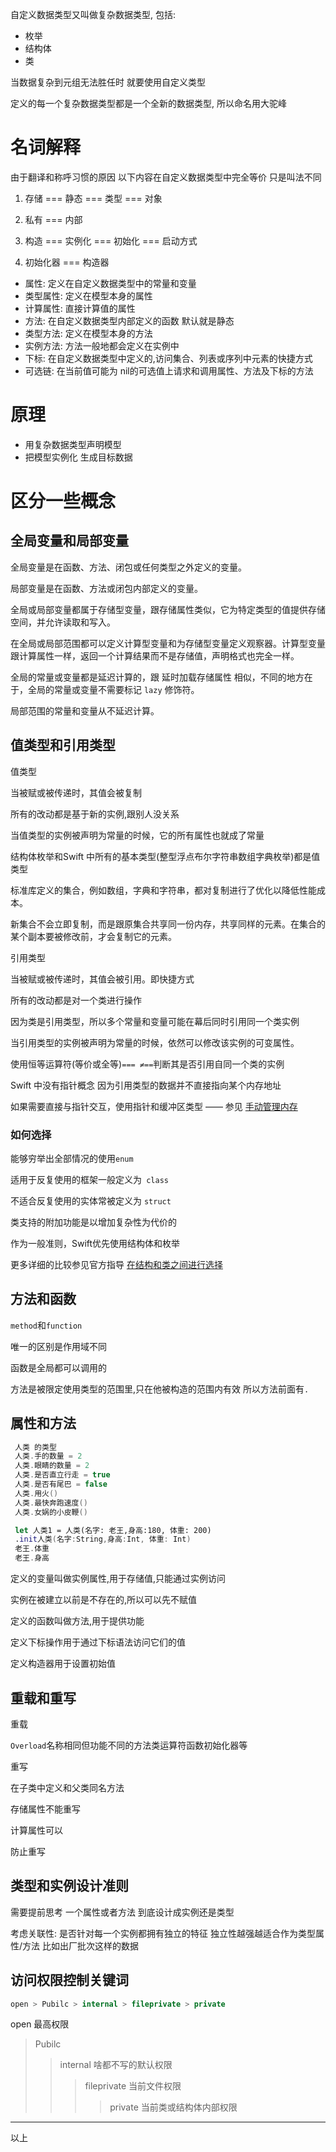自定义数据类型又叫做复杂数据类型, 包括:

- 枚举
- 结构体
- 类

当数据复杂到元组无法胜任时 就要使用自定义类型

定义的每一个复杂数据类型都是一个全新的数据类型, 所以命名用大驼峰

# 名词解释

由于翻译和称呼习惯的原因 以下内容在自定义数据类型中完全等价 只是叫法不同

1. 存储 === 静态 === 类型 === 对象
2. 私有 === 内部

3. 构造 === 实例化 === 初始化 === 启动方式
4. 初始化器 === 构造器



- 属性: 定义在自定义数据类型中的常量和变量
- 类型属性: 定义在模型本身的属性
- 计算属性: 直接计算值的属性
- 方法: 在自定义数据类型内部定义的函数 默认就是静态
- 类型方法: 定义在模型本身的方法
- 实例方法: 方法一般地都会定义在实例中
- 下标: 在自定义数据类型中定义的,访问集合、列表或序列中元素的快捷方式
- 可选链: 在当前值可能为 nil的可选值上请求和调用属性、方法及下标的方法

# 原理

- 用复杂数据类型声明模型
- 把模型实例化 生成目标数据

# 区分一些概念

## 全局变量和局部变量

全局变量是在函数、方法、闭包或任何类型之外定义的变量。

局部变量是在函数、方法或闭包内部定义的变量。

全局或局部变量都属于存储型变量，跟存储属性类似，它为特定类型的值提供存储空间，并允许读取和写入。

在全局或局部范围都可以定义计算型变量和为存储型变量定义观察器。计算型变量跟计算属性一样，返回一个计算结果而不是存储值，声明格式也完全一样。

全局的常量或变量都是延迟计算的，跟 延时加载存储属性 相似，不同的地方在于，全局的常量或变量不需要标记 `lazy` 修饰符。

局部范围的常量和变量从不延迟计算。

## 值类型和引用类型

值类型

当被赋或被传递时，其值会被复制

所有的改动都是基于新的实例,跟别人没关系

当值类型的实例被声明为常量的时候，它的所有属性也就成了常量

结构体枚举和Swift 中所有的基本类型(整型浮点布尔字符串数组字典枚举)都是值类型

标准库定义的集合，例如数组，字典和字符串，都对复制进行了优化以降低性能成本。

新集合不会立即复制，而是跟原集合共享同一份内存，共享同样的元素。在集合的某个副本要被修改前，才会复制它的元素。

引用类型

当被赋或被传递时，其值会被引用。即快捷方式

所有的改动都是对一个类进行操作

因为类是引用类型，所以多个常量和变量可能在幕后同时引用同一个类实例

当引用类型的实例被声明为常量的时候，依然可以修改该实例的可变属性。

使用恒等运算符(等价或全等)`=== ≠==`判断其是否引用自同一个类的实例

Swift 中没有指针概念 因为引用类型的数据并不直接指向某个内存地址

如果需要直接与指针交互，使用指针和缓冲区类型 —— 参见 [手动管理内存](https://developer.apple.com/documentation/swift/swift_standard_library/manual_memory_management)

### 如何选择

能够穷举出全部情况的使用`enum`

适用于反复使用的框架一般定义为` class`

不适合反复使用的实体常被定义为 `struct`

类支持的附加功能是以增加复杂性为代价的

作为一般准则，Swift优先使用结构体和枚举

更多详细的比较参见官方指导 [在结构和类之间进行选择](https://developer.apple.com/documentation/swift/choosing_between_structures_and_classes) 

## 方法和函数

`method`和`function`

唯一的区别是作用域不同

函数是全局都可以调用的

方法是被限定使用类型的范围里,只在他被构造的范围内有效 所以方法前面有`.`

## 属性和方法

```swift
 人类 的类型
 人类.手的数量 = 2
 人类.眼睛的数量 = 2
 人类.是否直立行走 = true
 人类.是否有尾巴 = false
 人类.用火()
 人类.最快奔跑速度()
 人类.女娲的小皮鞭()

 let 人类1 = 人类(名字: 老王,身高:180, 体重: 200)
 .init人类(名字:String,身高:Int, 体重: Int)
 老王.体重
 老王.身高
```

定义的变量叫做实例属性,用于存储值,只能通过实例访问

实例在被建立以前是不存在的,所以可以先不赋值

定义的函数叫做方法,用于提供功能

定义下标操作用于通过下标语法访问它们的值

定义构造器用于设置初始值

## 重载和重写

重载

`Overload`名称相同但功能不同的方法类运算符函数初始化器等

重写

在子类中定义和父类同名方法

存储属性不能重写

计算属性可以

防止重写

## 类型和实例设计准则

需要提前思考 一个属性或者方法 到底设计成实例还是类型

考虑关联性: 是否针对每一个实例都拥有独立的特征 独立性越强越适合作为类型属性/方法 比如出厂批次这样的数据

## 访问权限控制关键词

```swift
open > Pubilc > internal > fileprivate > private
```

open 最高权限

> Pubilc 
>
> > internal 啥都不写的默认权限
> >
> > > fileprivate 当前文件权限
> > >
> > > > private 当前类或结构体内部权限

---

以上